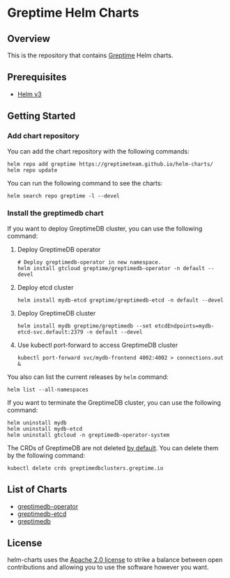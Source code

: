 # Greptime Helm Charts

## Overview

This is the repository that contains [Greptime](https://greptime.com/) Helm charts.

## Prerequisites

- [Helm v3](https://helm.sh/docs/intro/install/)

## Getting Started

### Add chart repository

You can add the chart repository with the following commands:

```console
helm repo add greptime https://greptimeteam.github.io/helm-charts/
helm repo update
```

You can run the following command to see the charts:

```console
helm search repo greptime -l --devel
```

### Install the greptimedb chart

If you want to deploy GreptimeDB cluster, you can use the following command:

1. Deploy GreptimeDB operator

   ```console
   # Deploy greptimedb-operator in new namespace.
   helm install gtcloud greptime/greptimedb-operator -n default --devel
   ```

2. Deploy etcd cluster

   ```console
   helm install mydb-etcd greptime/greptimedb-etcd -n default --devel
   ```

3. Deploy GreptimeDB cluster

   ```console
   helm install mydb greptime/greptimedb --set etcdEndpoints=mydb-etcd-svc.default:2379 -n default --devel
   ```
   
4. Use kubectl port-forward to access GreptimeDB cluster

   ```console
   kubectl port-forward svc/mydb-frontend 4002:4002 > connections.out &
   ```

You also can list the current releases by `helm` command:

```console
helm list --all-namespaces
```

If you want to terminate the GreptimeDB cluster, you can use the following command:

```console
helm uninstall mydb
helm uninstall mydb-etcd
helm uninstall gtcloud -n greptimedb-operator-system
```

The CRDs of GreptimeDB are not deleted [by default](https://helm.sh/docs/topics/charts/#limitations-on-crds). You can delete them by the following command:

```console
kubectl delete crds greptimedbclusters.greptime.io
```

## List of Charts

- [greptimedb-operator](./charts/greptimedb-operator/README.md)
- [greptimedb-etcd](./charts/greptimedb-etcd/README.md)
- [greptimedb](./charts/greptimedb/README.md)

## License

helm-charts uses the [Apache 2.0 license](./LICENSE) to strike a balance between
open contributions and allowing you to use the software however you want.
